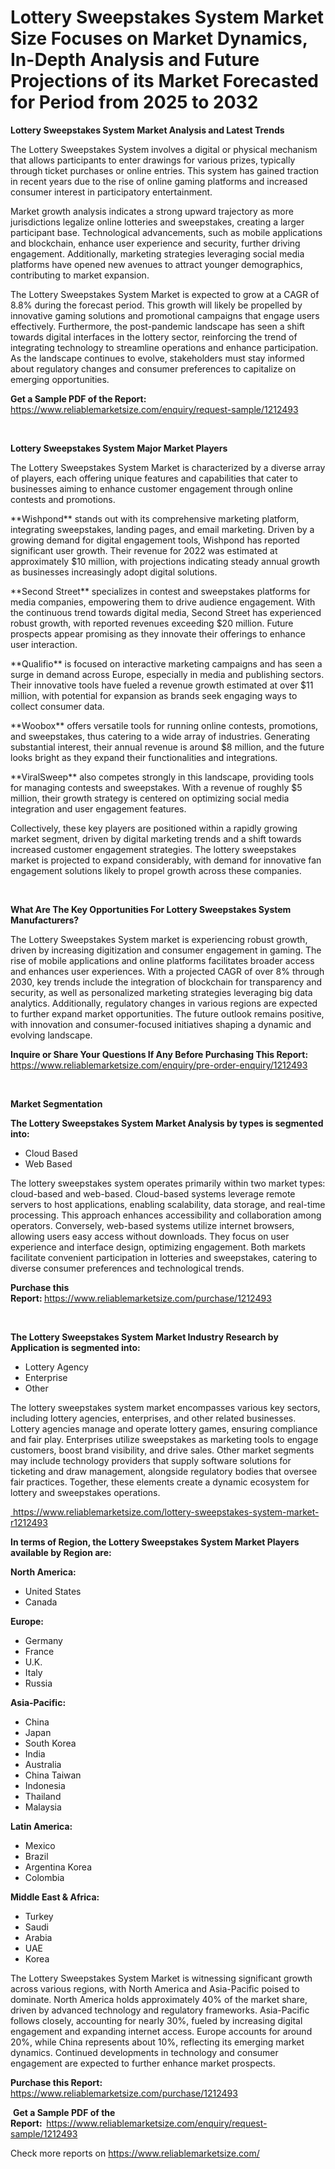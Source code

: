 <p><h1>Lottery Sweepstakes System Market Size Focuses on Market Dynamics, In-Depth Analysis and Future Projections of its Market Forecasted for Period from 2025 to 2032</h1></p><p><strong>Lottery Sweepstakes System Market Analysis and Latest Trends</strong></p>
<p><p>The Lottery Sweepstakes System involves a digital or physical mechanism that allows participants to enter drawings for various prizes, typically through ticket purchases or online entries. This system has gained traction in recent years due to the rise of online gaming platforms and increased consumer interest in participatory entertainment. </p><p>Market growth analysis indicates a strong upward trajectory as more jurisdictions legalize online lotteries and sweepstakes, creating a larger participant base. Technological advancements, such as mobile applications and blockchain, enhance user experience and security, further driving engagement. Additionally, marketing strategies leveraging social media platforms have opened new avenues to attract younger demographics, contributing to market expansion.</p><p>The Lottery Sweepstakes System Market is expected to grow at a CAGR of 8.8% during the forecast period. This growth will likely be propelled by innovative gaming solutions and promotional campaigns that engage users effectively. Furthermore, the post-pandemic landscape has seen a shift towards digital interfaces in the lottery sector, reinforcing the trend of integrating technology to streamline operations and enhance participation. As the landscape continues to evolve, stakeholders must stay informed about regulatory changes and consumer preferences to capitalize on emerging opportunities.</p></p>
<p><strong>Get a Sample PDF of the Report:&nbsp;</strong> <a href="https://www.reliablemarketsize.com/enquiry/request-sample/1212493?utm_campaign=3104&utm_medium=2&utm_source=Github&utm_content=ia&utm_term=24032025&utm_id=lottery-sweepstakes-system">https://www.reliablemarketsize.com/enquiry/request-sample/1212493</a></p>
<p>&nbsp;</p>
<p><strong>Lottery Sweepstakes System Major Market Players</strong></p>
<p><p>The Lottery Sweepstakes System Market is characterized by a diverse array of players, each offering unique features and capabilities that cater to businesses aiming to enhance customer engagement through online contests and promotions. </p><p>**Wishpond** stands out with its comprehensive marketing platform, integrating sweepstakes, landing pages, and email marketing. Driven by a growing demand for digital engagement tools, Wishpond has reported significant user growth. Their revenue for 2022 was estimated at approximately $10 million, with projections indicating steady annual growth as businesses increasingly adopt digital solutions.</p><p>**Second Street** specializes in contest and sweepstakes platforms for media companies, empowering them to drive audience engagement. With the continuous trend towards digital media, Second Street has experienced robust growth, with reported revenues exceeding $20 million. Future prospects appear promising as they innovate their offerings to enhance user interaction.</p><p>**Qualifio** is focused on interactive marketing campaigns and has seen a surge in demand across Europe, especially in media and publishing sectors. Their innovative tools have fueled a revenue growth estimated at over $11 million, with potential for expansion as brands seek engaging ways to collect consumer data.</p><p>**Woobox** offers versatile tools for running online contests, promotions, and sweepstakes, thus catering to a wide array of industries. Generating substantial interest, their annual revenue is around $8 million, and the future looks bright as they expand their functionalities and integrations.</p><p>**ViralSweep** also competes strongly in this landscape, providing tools for managing contests and sweepstakes. With a revenue of roughly $5 million, their growth strategy is centered on optimizing social media integration and user engagement features.</p><p>Collectively, these key players are positioned within a rapidly growing market segment, driven by digital marketing trends and a shift towards increased customer engagement strategies. The lottery sweepstakes market is projected to expand considerably, with demand for innovative fan engagement solutions likely to propel growth across these companies.</p></p>
<p>&nbsp;</p>
<p><strong>What Are The Key Opportunities For Lottery Sweepstakes System Manufacturers?</strong></p>
<p><p>The Lottery Sweepstakes System market is experiencing robust growth, driven by increasing digitization and consumer engagement in gaming. The rise of mobile applications and online platforms facilitates broader access and enhances user experiences. With a projected CAGR of over 8% through 2030, key trends include the integration of blockchain for transparency and security, as well as personalized marketing strategies leveraging big data analytics. Additionally, regulatory changes in various regions are expected to further expand market opportunities. The future outlook remains positive, with innovation and consumer-focused initiatives shaping a dynamic and evolving landscape.</p></p>
<p><strong>Inquire or Share Your Questions If Any Before Purchasing This Report:</strong> <a href="https://www.reliablemarketsize.com/enquiry/pre-order-enquiry/1212493?utm_campaign=3104&utm_medium=2&utm_source=Github&utm_content=ia&utm_term=24032025&utm_id=lottery-sweepstakes-system">https://www.reliablemarketsize.com/enquiry/pre-order-enquiry/1212493</a></p>
<p>&nbsp;</p>
<p><strong>Market Segmentation</strong></p>
<p><strong>The Lottery Sweepstakes System Market Analysis by types is segmented into:</strong></p>
<p><ul><li>Cloud Based</li><li>Web Based</li></ul></p>
<p><p>The lottery sweepstakes system operates primarily within two market types: cloud-based and web-based. Cloud-based systems leverage remote servers to host applications, enabling scalability, data storage, and real-time processing. This approach enhances accessibility and collaboration among operators. Conversely, web-based systems utilize internet browsers, allowing users easy access without downloads. They focus on user experience and interface design, optimizing engagement. Both markets facilitate convenient participation in lotteries and sweepstakes, catering to diverse consumer preferences and technological trends.</p></p>
<p><strong>Purchase this Report:&nbsp;</strong><a href="https://www.reliablemarketsize.com/purchase/1212493?utm_campaign=3104&utm_medium=2&utm_source=Github&utm_content=ia&utm_term=24032025&utm_id=lottery-sweepstakes-system">https://www.reliablemarketsize.com/purchase/1212493</a></p>
<p>&nbsp;</p>
<p><strong>The Lottery Sweepstakes System Market Industry Research by Application is segmented into:</strong></p>
<p><ul><li>Lottery Agency</li><li>Enterprise</li><li>Other</li></ul></p>
<p><p>The lottery sweepstakes system market encompasses various key sectors, including lottery agencies, enterprises, and other related businesses. Lottery agencies manage and operate lottery games, ensuring compliance and fair play. Enterprises utilize sweepstakes as marketing tools to engage customers, boost brand visibility, and drive sales. Other market segments may include technology providers that supply software solutions for ticketing and draw management, alongside regulatory bodies that oversee fair practices. Together, these elements create a dynamic ecosystem for lottery and sweepstakes operations.</p></p>
<p><a href="https://www.reliablemarketsize.com/lottery-sweepstakes-system-market-r1212493?utm_campaign=3104&utm_medium=2&utm_source=Github&utm_content=ia&utm_term=24032025&utm_id=lottery-sweepstakes-system">&nbsp;https://www.reliablemarketsize.com/lottery-sweepstakes-system-market-r1212493</a></p>
<p><strong>In terms of Region, the Lottery Sweepstakes System Market Players available by Region are:</strong></p>
<p>
    <p> <strong> North America: </strong>
        <ul>
            <li>United States</li>
            <li>Canada</li>
        </ul>
        </p> 
    <p> <strong> Europe: </strong>
        <ul>
            <li>Germany</li>
            <li>France</li>
            <li>U.K.</li>
            <li>Italy</li>
            <li>Russia</li>
        </ul>
        </p> 
    <p> <strong> Asia-Pacific: </strong>
        <ul>
            <li>China</li>
            <li>Japan</li>
            <li>South Korea</li>
            <li>India</li>
            <li>Australia</li>
            <li>China Taiwan</li>
            <li>Indonesia</li>
            <li>Thailand</li>
            <li>Malaysia</li>
        </ul>
        </p> 
    <p> <strong> Latin America: </strong>
        <ul>
            <li>Mexico</li>
            <li>Brazil</li>
            <li>Argentina Korea</li>
            <li>Colombia</li>
        </ul>
        </p> 
    <p> <strong> Middle East & Africa: </strong>
        <ul>
            <li>Turkey</li>
            <li>Saudi</li>
            <li>Arabia</li>
            <li>UAE</li>
            <li>Korea</li>
        </ul>
    </p>
    </p>
<p><p>The Lottery Sweepstakes System Market is witnessing significant growth across various regions, with North America and Asia-Pacific poised to dominate. North America holds approximately 40% of the market share, driven by advanced technology and regulatory frameworks. Asia-Pacific follows closely, accounting for nearly 30%, fueled by increasing digital engagement and expanding internet access. Europe accounts for around 20%, while China represents about 10%, reflecting its emerging market dynamics. Continued developments in technology and consumer engagement are expected to further enhance market prospects.</p></p>
<p><strong>Purchase this Report: </strong><a href="https://www.reliablemarketsize.com/purchase/1212493?utm_campaign=3104&utm_medium=2&utm_source=Github&utm_content=ia&utm_term=24032025&utm_id=lottery-sweepstakes-system">https://www.reliablemarketsize.com/purchase/1212493</a></p>
<p>&nbsp;<strong>Get a Sample PDF of the Report:&nbsp;&nbsp;</strong><a href="https://www.reliablemarketsize.com/enquiry/request-sample/1212493?utm_campaign=3104&utm_medium=2&utm_source=Github&utm_content=ia&utm_term=24032025&utm_id=lottery-sweepstakes-system">https://www.reliablemarketsize.com/enquiry/request-sample/1212493</a></p>
<p><strong></strong></p>
<p>Check more reports on <a href="https://www.reliablemarketsize.com/?utm_campaign=3104&utm_medium=2&utm_source=Github&utm_content=ia&utm_term=24032025&utm_id=lottery-sweepstakes-system">https://www.reliablemarketsize.com/</a></p>